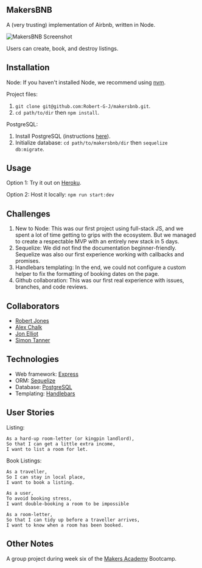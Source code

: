 MakersBNB
-----------

A (very trusting) implementation of Airbnb, written in Node.

![MakersBNB Screenshot](media/screenshot.png)

Users can create, book, and destroy listings.

## Installation

Node:
If you haven't installed Node, we recommend using [nvm](https://github.com/creationix/nvm).

Project files:
1. `git clone git@github.com:Robert-G-J/makersbnb.git`.
2. `cd path/to/dir` then `npm install`.

PostgreSQL:
1. Install PostgreSQL (instructions [here](https://www.postgresql.org/download/)).
2. Initialize database: `cd path/to/makersbnb/dir` then `sequelize db:migrate`.

## Usage

Option 1: Try it out on [Heroku](http://ripoffbnb.herokuapp.com/listings).

Option 2: Host it locally: `npm run start:dev`

## Challenges

1. New to Node: This was our first project using full-stack JS, and we spent a lot of time getting to grips with the ecosystem. But we managed to create a respectable MVP with an entirely new stack in 5 days.
2. Sequelize: We did not find the documentation beginner-friendly. Sequelize was also our first experience working with callbacks and promises.
3. Handlebars templating: In the end, we could not configure a custom helper to fix the formatting of booking dates on the page.
4. Github collaboration: This was our first real experience with issues, branches, and code reviews.

## Collaborators

* [Robert Jones](https://github.com/Robert-G-J)
* [Alex Chalk](https://github.com/adc17)
* [Jon Elliot](https://github.com/jonathanelliot)
* [Simon Tanner](https://github.com/SimonTanner)

## Technologies

* Web framework: [Express](http://expressjs.com/)
* ORM: [Sequelize](https://github.com/sequelize/sequelize)
* Database: [PostgreSQL](https://www.postgresql.org/)
* Templating: [Handlebars](http://handlebarsjs.com/expressions.html)

User Stories
------------
Listing:
```
As a hard-up room-letter (or kingpin landlord),
So that I can get a little extra income,
I want to list a room for let.
```
Book Listings:
```
As a traveller,
So I can stay in local place,
I want to book a listing.

As a user,
To avoid booking stress,
I want double-booking a room to be impossible

As a room-letter,
So that I can tidy up before a traveller arrives,
I want to know when a room has been booked.
```

## Other Notes

A group project during week six of the [Makers Academy](http://www.makersacademy.com) Bootcamp.